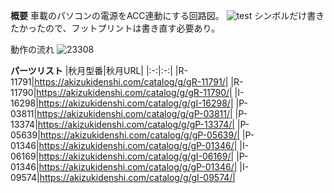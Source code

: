**概要**
車載のパソコンの電源をACC連動にする回路図。
![test](https://user-images.githubusercontent.com/12409012/169249320-5127012a-e6b6-4788-a3ec-a6a5a3b780d6.png)
シンボルだけ書きたかったので、フットプリントは書き直す必要あり。

動作の流れ
![23308](https://user-images.githubusercontent.com/12409012/169448877-e6463f40-9392-469d-9de2-daafc215bab8.gif)


**パーツリスト**
|秋月型番|秋月URL|
|:-:|:-:|
|R-11791|https://akizukidenshi.com/catalog/g/gR-11791/|
|R-11790|https://akizukidenshi.com/catalog/g/gR-11790/|
|I-16298|https://akizukidenshi.com/catalog/g/gI-16298/|
|P-03811|https://akizukidenshi.com/catalog/g/gP-03811/|
|P-13374|https://akizukidenshi.com/catalog/g/gP-13374/|
|P-05639|https://akizukidenshi.com/catalog/g/gP-05639/|
|P-01346|https://akizukidenshi.com/catalog/g/gP-01346/|
|I-06169|https://akizukidenshi.com/catalog/g/gI-06169/|
|P-01346|https://akizukidenshi.com/catalog/g/gP-01346/|
|I-09574|https://akizukidenshi.com/catalog/g/gI-09574/|
